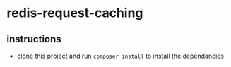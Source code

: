 # redis-request-caching

## instructions
- clone this project and run `composer install` to install the dependancies
